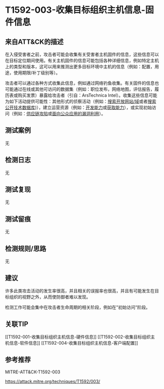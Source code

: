 # T1592-003-收集目标组织主机信息-固件信息

## 来自ATT&CK的描述

在入侵受害者之前，攻击者可能会收集有关受害者主机固件的信息，这些信息可以在目标定位期间使用。有关主机固件的信息可能包括各种详细信息，例如特定主机上的类型和版本，这可以用来推测出更多目标环境中主机的信息（例如：配置，用途，使用期限/补丁级别等）。

攻击者可以通过各种方式收集此信息，例如通过网络钓鱼收集。有关固件的信息也可能通过在线或其他可访问的数据集（例如：职位发布，网络地图，评估报告，履历表或购买发票）暴露给攻击者（引自：ArsTechnica Intel）。收集这些信息可能为如下活动提供可能性：其他形式的侦察活动（例如：[搜索开放网站/域](https://contribute.knowledge.qihoo.net/detail/technique/T1593)或者[搜索公开技术数据库](https://contribute.knowledge.qihoo.net/detail/technique/T1596))），建立运营资源（例如：[开发能力](https://contribute.knowledge.qihoo.net/detail/technique/T1587)或[获取能力](https://contribute.knowledge.qihoo.net/detail/technique/T1588)），或实现初始访问（例如：[供应链攻陷](https://contribute.knowledge.qihoo.net/detail/technique/T1195)或[面向公众应用的漏洞利用](https://contribute.knowledge.qihoo.net/detail/technique/T1190)）。

## 测试案例

无

## 检测日志

无

## 测试复现

无

## 测试留痕

无

## 检测规则/思路

无

## 建议

许多此类攻击活动的发生率很高，并且相关的误报率也很高，并且有可能发生在目标组织的视野之外，从而使防御者难以发现。

检测工作可能会集中在攻击者生命周期的相关阶段，例如在"初始访问"阶段。

## 关联TIP

[[T1592-001-收集目标组织主机信息-硬件信息]]
[[T1592-002-收集目标组织主机信息-软件信息]]
[[T1592-004-收集目标组织主机信息-客户端配置]]

## 参考推荐

MITRE-ATT&CK-T1592-003

<https://attack.mitre.org/techniques/T1592/003/>
